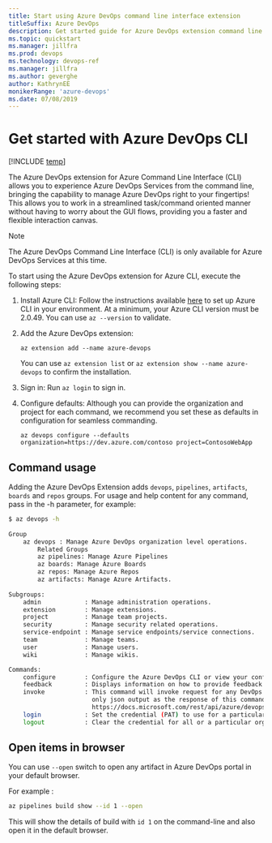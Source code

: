 ```yaml
---
title: Start using Azure DevOps command line interface extension
titleSuffix: Azure DevOps 
description: Get started guide for Azure DevOps extension command line interface 
ms.topic: quickstart
ms.manager: jillfra
ms.prod: devops 
ms.technology: devops-ref
ms.manager: jillfra 
ms.author: geverghe
author: KathrynEE
monikerRange: 'azure-devops'
ms.date: 07/08/2019
---
```


# Get started with Azure DevOps CLI

[!INCLUDE [temp](../_shared/version-vsts-only.md)] 

The Azure DevOps extension for Azure Command Line Interface (CLI) allows you to experience Azure DevOps Services from the command line, bringing the capability to manage Azure DevOps right to your fingertips! This allows you to work in a streamlined task/command oriented manner without having to worry about the GUI flows, providing you a faster and flexible interaction canvas.

> [!NOTE]  
> The Azure DevOps Command Line Interface (CLI) is only available for Azure DevOps Services at this time. 

To start using the Azure DevOps extension for Azure CLI, execute the following steps:

1. Install Azure CLI: Follow the instructions available [here](https://docs.microsoft.com/cli/azure/install-azure-cli?view=azure-cli-latest) to set up Azure CLI in your environment. At a minimum, your Azure CLI version must be 2.0.49. You can use `az --version` to validate.

2. Add the Azure DevOps extension:

    ```
	az extension add --name azure-devops
    ```

	You can use `az extension list` or `az extension show --name azure-devops` to confirm the installation.

3. Sign in: Run `az login` to sign in.

4. Configure defaults: Although you can provide the organization and project for each command, we recommend you set these as defaults in configuration for seamless commanding.

    ```
	az devops configure --defaults organization=https://dev.azure.com/contoso project=ContosoWebApp
    ```

## Command usage

Adding the Azure DevOps Extension adds `devops`, `pipelines`, `artifacts`, `boards` and `repos` groups.
For usage and help content for any command, pass in the -h parameter, for example:

```bash
$ az devops -h
   
Group
    az devops : Manage Azure DevOps organization level operations.
        Related Groups
        az pipelines: Manage Azure Pipelines
        az boards: Manage Azure Boards
        az repos: Manage Azure Repos
        az artifacts: Manage Azure Artifacts.
   
Subgroups:
    admin            : Manage administration operations.
    extension        : Manage extensions.
    project          : Manage team projects.
    security         : Manage security related operations.
    service-endpoint : Manage service endpoints/service connections.
    team             : Manage teams.
    user             : Manage users.
    wiki             : Manage wikis.

Commands:
    configure        : Configure the Azure DevOps CLI or view your configuration.
    feedback         : Displays information on how to provide feedback to the Azure DevOps CLI team.
    invoke           : This command will invoke request for any DevOps area and resource. Please use
                       only json output as the response of this command is not fixed. Helpful docs -
                       https://docs.microsoft.com/rest/api/azure/devops/.
    login            : Set the credential (PAT) to use for a particular organization.
    logout           : Clear the credential for all or a particular organization.
```

## Open items in browser

You can use `--open` switch to open any artifact in Azure DevOps portal in your default browser.

For example :

```bash
az pipelines build show --id 1 --open
```

This will show the details of build with `id 1` on the command-line and also open it in the default browser.